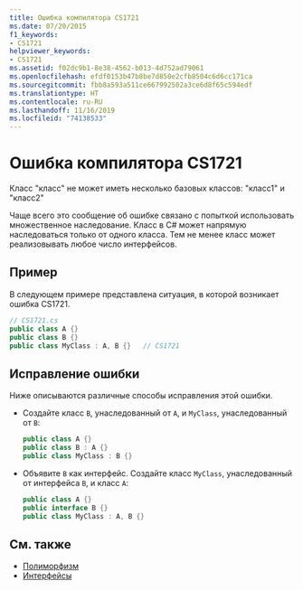 ```yaml
---
title: Ошибка компилятора CS1721
ms.date: 07/20/2015
f1_keywords:
- CS1721
helpviewer_keywords:
- CS1721
ms.assetid: f02dc9b1-8e38-4562-b013-4d752ad79061
ms.openlocfilehash: efdf0153b47b8be7d850e2cfb8504c6d6cc171ca
ms.sourcegitcommit: fbb8a593a511ce667992502a3ce6d8f65c594edf
ms.translationtype: HT
ms.contentlocale: ru-RU
ms.lasthandoff: 11/16/2019
ms.locfileid: "74138533"
---
```

# <a name="compiler-error-cs1721"></a>Ошибка компилятора CS1721

Класс "класс" не может иметь несколько базовых классов: "класс1" и "класс2"

Чаще всего это сообщение об ошибке связано с попыткой использовать множественное наследование. Класс в C# может напрямую наследоваться только от одного класса. Тем не менее класс может реализовывать любое число интерфейсов.

## <a name="example"></a>Пример

В следующем примере представлена ситуация, в которой возникает ошибка CS1721.

```csharp
// CS1721.cs
public class A {}
public class B {}
public class MyClass : A, B {}   // CS1721
```

## <a name="to-correct-this-error"></a>Исправление ошибки

Ниже описываются различные способы исправления этой ошибки.

- Создайте класс `B`, унаследованный от `A`, и `MyClass`, унаследованный от `B`:

    ```csharp
    public class A {}
    public class B : A {}
    public class MyClass : B {}
    ```

- Объявите `B` как интерфейс. Создайте класс `MyClass`, унаследованный от интерфейса `B`, и класс `A`:

    ```csharp
    public class A {}
    public interface B {}
    public class MyClass : A, B {}
    ```

## <a name="see-also"></a>См. также

- [Полиморфизм](../../programming-guide/classes-and-structs/polymorphism.md)
- [Интерфейсы](../../programming-guide/interfaces/index.md)
